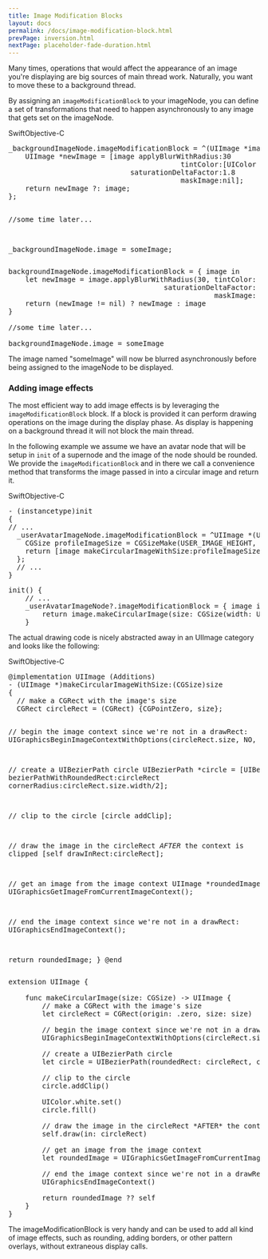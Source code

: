 ```yaml
---
title: Image Modification Blocks
layout: docs
permalink: /docs/image-modification-block.html
prevPage: inversion.html
nextPage: placeholder-fade-duration.html
---
```


Many times, operations that would affect the appearance of an image you're displaying are big sources of main thread work.  Naturally, you want to move these to a background thread.  

By assigning an `imageModificationBlock` to your imageNode, you can define a set of transformations that need to happen asynchronously to any image that gets set on the imageNode.

<div class = "highlight-group">
<span class="language-toggle"><a data-lang="swift" class="swiftButton">Swift</a><a data-lang="objective-c" class = "active objcButton">Objective-C</a></span>

<div class = "code">
<pre lang="objc" class="objcCode">
_backgroundImageNode.imageModificationBlock = ^(UIImage *image) {
	UIImage *newImage = [image applyBlurWithRadius:30
										 tintColor:[UIColor colorWithWhite:0.5 alpha:0.3]
							 saturationDeltaFactor:1.8
							 			 maskImage:nil];
	return newImage ?: image;
};

//some time later...

_backgroundImageNode.image = someImage;
</pre>

<pre lang="swift" class = "swiftCode hidden">
backgroundImageNode.imageModificationBlock = { image in
    let newImage = image.applyBlurWithRadius(30, tintColor: UIColor(white: 0.5, alpha: 0.3),
    								 saturationDeltaFactor: 1.8,
    								 			 maskImage: nil)
    return (newImage != nil) ? newImage : image
}

//some time later...

backgroundImageNode.image = someImage
</pre>
</div>
</div>

The image named "someImage" will now be blurred asynchronously before being assigned to the imageNode to be displayed.

### Adding image effects

The most efficient way to add image effects is by leveraging the `imageModificationBlock` block. If a block is provided it can perform drawing operations on the image during the display phase. As display is happening on a background thread it will not block the main thread.

In the following example we assume we have an avatar node that will be setup in `init` of a supernode and the image of the node should be rounded. We provide the `imageModificationBlock` and in there we call a convenience method that transforms the image passed in into a circular image and return it.

<div class = "highlight-group">
<span class="language-toggle"><a data-lang="swift" class="swiftButton">Swift</a><a data-lang="objective-c" class = "active objcButton">Objective-C</a></span>

<div class = "code">
<pre lang="objc" class="objcCode">
- (instancetype)init
{
// ...
  _userAvatarImageNode.imageModificationBlock = ^UIImage *(UIImage *image) {
    CGSize profileImageSize = CGSizeMake(USER_IMAGE_HEIGHT, USER_IMAGE_HEIGHT);
    return [image makeCircularImageWithSize:profileImageSize];
  };
  // ...
}
</pre>

<pre lang="swift" class = "swiftCode hidden">
init() {
	// ...
	_userAvatarImageNode?.imageModificationBlock = { image in
		return image.makeCircularImage(size: CGSize(width: USER_IMAGE_HEIGHT, height: USER_IMAGE_HEIGHT))
	}
</pre>
</div>

</div>

The actual drawing code is nicely abstracted away in an UIImage category and looks like the following:

<div class = "highlight-group">
<span class="language-toggle"><a data-lang="swift" class="swiftButton">Swift</a><a data-lang="objective-c" class = "active objcButton">Objective-C</a></span>

<div class = "code">
<pre lang="objc" class="objcCode">
@implementation UIImage (Additions)
- (UIImage *)makeCircularImageWithSize:(CGSize)size
{
  // make a CGRect with the image's size
  CGRect circleRect = (CGRect) {CGPointZero, size};

  // begin the image context since we're not in a drawRect:
  UIGraphicsBeginImageContextWithOptions(circleRect.size, NO, 0);

  // create a UIBezierPath circle
  UIBezierPath *circle = [UIBezierPath bezierPathWithRoundedRect:circleRect cornerRadius:circleRect.size.width/2];

  // clip to the circle
  [circle addClip];

  // draw the image in the circleRect *AFTER* the context is clipped
  [self drawInRect:circleRect];

  // get an image from the image context
  UIImage *roundedImage = UIGraphicsGetImageFromCurrentImageContext();

  // end the image context since we're not in a drawRect:
  UIGraphicsEndImageContext();

  return roundedImage;
}
@end
</pre>

<pre lang="swift" class = "swiftCode hidden">
extension UIImage {

	func makeCircularImage(size: CGSize) -> UIImage {
		// make a CGRect with the image's size
		let circleRect = CGRect(origin: .zero, size: size)

		// begin the image context since we're not in a drawRect:
		UIGraphicsBeginImageContextWithOptions(circleRect.size, false, 0)

		// create a UIBezierPath circle
		let circle = UIBezierPath(roundedRect: circleRect, cornerRadius: circleRect.size.width * 0.5)

		// clip to the circle
		circle.addClip()

		UIColor.white.set()
		circle.fill()

		// draw the image in the circleRect *AFTER* the context is clipped
		self.draw(in: circleRect)

		// get an image from the image context
		let roundedImage = UIGraphicsGetImageFromCurrentImageContext()

		// end the image context since we're not in a drawRect:
		UIGraphicsEndImageContext()

		return roundedImage ?? self
	}
}
</pre>
</div>
</div>

The imageModificationBlock is very handy and can be used to add all kind of image effects, such as rounding, adding borders, or other pattern overlays, without extraneous display calls.
